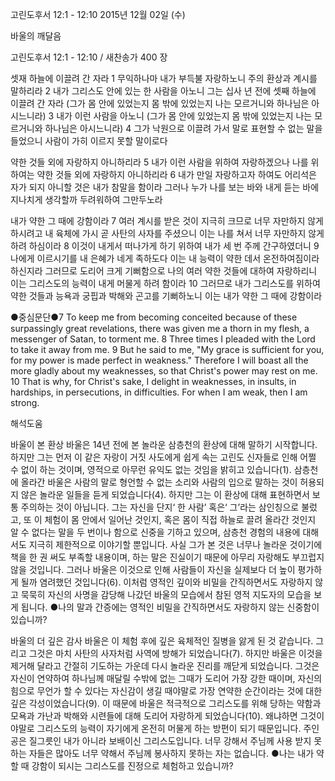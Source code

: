 고린도후서 12:1 - 12:10 
2015년 12월 02일 (수)

바울의 깨달음



고린도후서 12:1 - 12:10 / 새찬송가 400 장


셋재 하늘에 이끌려 간 자라
1 무익하나마 내가 부득불 자랑하노니 주의 환상과 계시를 말하리라 2 내가 그리스도 안에 있는 한 사람을 아노니 그는 십사 년 전에 셋째 하늘에 이끌려 간 자라 (그가 몸 안에 있었는지 몸 밖에 있었는지 나는 모르거니와 하나님은 아시느니라) 3 내가 이런 사람을 아노니 (그가 몸 안에 있었는지 몸 밖에 있었는지 나는 모르거니와 하나님은 아시느니라) 4 그가 낙원으로 이끌려 가서 말로 표현할 수 없는 말을 들었으니 사람이 가히 이르지 못할 말이로다 

약한 것들 외에 자랑하지 아니하리라 
5 내가 이런 사람을 위하여 자랑하겠으나 나를 위하여는 약한 것들 외에 자랑하지 아니하리라 6 내가 만일 자랑하고자 하여도 어리석은 자가 되지 아니할 것은 내가 참말을 함이라 그러나 누가 나를 보는 바와 내게 듣는 바에 지나치게 생각할까 두려워하여 그만두노라 

내가 약한 그 때에 강함이라
7 여러 계시를 받은 것이 지극히 크므로 너무 자만하지 않게 하시려고 내 육체에 가시 곧 사탄의 사자를 주셨으니 이는 나를 쳐서 너무 자만하지 않게 하려 하심이라 8 이것이 내게서 떠나가게 하기 위하여 내가 세 번 주께 간구하였더니 9 나에게 이르시기를 내 은혜가 네게 족하도다 이는 내 능력이 약한 데서 온전하여짐이라 하신지라 그러므로 도리어 크게 기뻐함으로 나의 여러 약한 것들에 대하여 자랑하리니 이는 그리스도의 능력이 내게 머물게 하려 함이라 10 그러므로 내가 그리스도를 위하여 약한 것들과 능욕과 궁핍과 박해와 곤고를 기뻐하노니 이는 내가 약한 그 때에 강함이라

●중심문단●7 To keep me from becoming conceited because of these surpassingly great revelations, there was given me a thorn in my flesh, a messenger of Satan, to torment me. 8 Three times I pleaded with the Lord to take it away from me. 9 But he said to me, "My grace is sufficient for you, for my power is made perfect in weakness." Therefore I will boast all the more gladly about my weaknesses, so that Christ's power may rest on me. 10 That is why, for Christ's sake, I delight in weaknesses, in insults, in hardships, in persecutions, in difficulties. For when I am weak, then I am strong.

해석도움





바울이 본 환상 
바울은 14년 전에 본 놀라운 삼층천의 환상에 대해 말하기 시작합니다. 하지만 그는 먼저 이 같은 자랑이 거짓 사도에게 쉽게 속는 고린도 신자들로 인해 어쩔 수 없이 하는 것이며, 영적으로 아무런 유익도 없는 것임을 밝히고 있습니다(1). 삼층천에 올라간 바울은 사람의 말로 형언할 수 없는 소리와 사람의 입으로 말하는 것이 허용되지 않은 놀라운 일들을 듣게 되었습니다(4). 하지만 그는 이 환상에 대해 표현하면서 보통 주의하는 것이 아닙니다. 그는 자신을 단지‘ 한 사람’ 혹은‘ 그’라는 삼인칭으로 불렀고, 또 이 체험이 몸 안에서 일어난 것인지, 혹은 몸이 직접 하늘로 끌려 올라간 것인지 알 수 없다는 말을 두 번이나 함으로 신중을 기하고 있으며, 삼층천 경험의 내용에 대해서도 지극히 제한적으로 이야기할 뿐입니다. 사실 그가 본 것은 너무나 놀라운 것이기에 책을 한 권 써도 부족할 내용이며, 하는 말은 진실이기 때문에 아무리 자랑해도 부끄럽지 않을 것입니다. 그러나 바울은 이것으로 인해 사람들이 자신을 실제보다 더 높이 평가하게 될까 염려했던 것입니다(6). 이처럼 영적인 깊이와 비밀을 간직하면서도 자랑하지 않고 묵묵히 자신의 사명을 감당해 나갔던 바울의 모습에서 참된 영적 지도자의 모습을 보게 됩니다.
●나의 말과 간증에는 영적인 비밀을 간직하면서도 자랑하지 않는 신중함이 있습니까?

바울의 더 깊은 감사 
바울은 이 체험 후에 깊은 육체적인 질병을 앓게 된 것 같습니다. 그리고 그것은 마치 사탄의 사자처럼 사역에 방해가 되었습니다(7). 하지만 바울은 이것을 제거해 달라고 간절히 기도하는 가운데 다시 놀라운 진리를 깨닫게 되었습니다. 그것은 자신이 연약하여 하나님께 매달릴 수밖에 없는 그때가 도리어 가장 강한 때이며, 자신의 힘으로 무언가 할 수 있다는 자신감이 생길 때야말로 가장 연약한 순간이라는 것에 대한 깊은 각성이었습니다(9). 이 때문에 바울은 적극적으로 그리스도를 위해 당하는 약함과 모욕과 가난과 박해와 시련들에 대해 도리어 자랑하게 되었습니다(10). 왜냐하면 그것이야말로 그리스도의 능력이 자기에게 온전히 머물게 하는 방편이 되기 때문입니다. 주인공은 질그릇인 내가 아니라 보배이신 그리스도입니다. 너무 강해서 주님께 사용 받지 못하는 자들은 많아도 너무 약해서 주님께 봉사하지 못하는 자는 없습니다. 
●나는 내가 약할 때 강함이 되시는 그리스도를 진정으로 체험하고 있습니까?